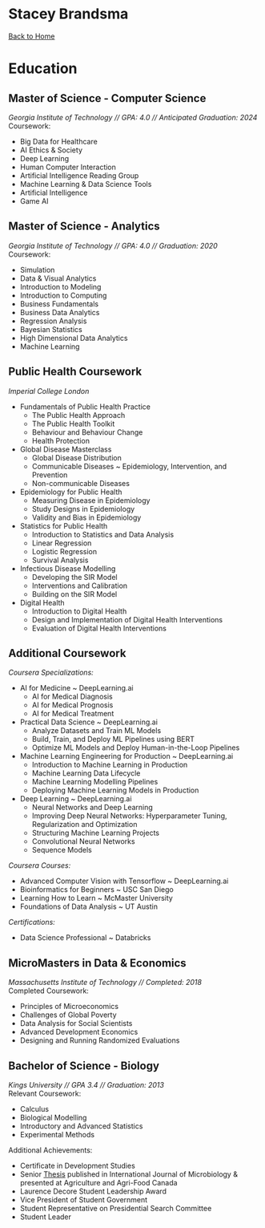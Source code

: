 # Stacey Brandsma

[Back to Home](README.md)
# Education
## Master of Science - Computer Science
_Georgia Institute of Technology // GPA: 4.0 // Anticipated
Graduation: 2024_\
Coursework:
- Big Data for Healthcare
- AI Ethics & Society
- Deep Learning
- Human Computer Interaction
- Artificial Intelligence Reading Group
- Machine Learning & Data Science Tools
- Artificial Intelligence
- Game AI

## Master of Science - Analytics
_Georgia Institute of Technology // GPA: 4.0 // Graduation: 2020_\
Coursework:
- Simulation
- Data & Visual Analytics
- Introduction to Modeling
- Introduction to Computing
- Business Fundamentals
- Business Data Analytics
- Regression Analysis
- Bayesian Statistics
- High Dimensional Data Analytics
- Machine Learning

## Public Health Coursework
_Imperial College London_
- Fundamentals of Public Health Practice
  - The Public Health Approach
  - The Public Health Toolkit
  - Behaviour and Behaviour Change 
  - Health Protection
- Global Disease Masterclass
  - Global Disease Distribution
  - Communicable Diseases ~ Epidemiology, Intervention, and Prevention
  - Non-communicable Diseases
- Epidemiology for Public Health
  - Measuring Disease in Epidemiology
  - Study Designs in Epidemiology
  - Validity and Bias in Epidemiology
- Statistics for Public Health
  - Introduction to Statistics and Data Analysis
  - Linear Regression
  - Logistic Regression
  - Survival Analysis
- Infectious Disease Modelling
  - Developing the SIR Model
  - Interventions and Calibration
  - Building on the SIR Model
- Digital Health
  - Introduction to Digital Health
  - Design and Implementation of Digital Health Interventions
  - Evaluation of Digital Health Interventions

## Additional Coursework
_Coursera Specializations:_
- AI for Medicine ~ DeepLearning.ai
  - AI for Medical Diagnosis
  - AI for Medical Prognosis
  - AI for Medical Treatment
- Practical Data Science ~ DeepLearning.ai
  - Analyze Datasets and Train ML Models
  - Build, Train, and Deploy ML Pipelines using BERT
  - Optimize ML Models and Deploy Human-in-the-Loop Pipelines
- Machine Learning Engineering for Production ~ DeepLearning.ai
  - Introduction to Machine Learning in Production
  - Machine Learning Data Lifecycle
  - Machine Learning Modelling Pipelines
  - Deploying Machine Learning Models in Production
- Deep Learning ~ DeepLearning.ai
  - Neural Networks and Deep Learning
  - Improving Deep Neural Networks: Hyperparameter Tuning, Regularization and Optimization
  - Structuring Machine Learning Projects
  - Convolutional Neural Networks
  - Sequence Models

_Coursera Courses:_
- Advanced Computer Vision with Tensorflow ~ DeepLearning.ai
- Bioinformatics for Beginners ~ USC San Diego
- Learning How to Learn ~ McMaster University
- Foundations of Data Analysis ~ UT Austin

_Certifications:_
- Data Science Professional ~ Databricks

## MicroMasters in Data & Economics
_Massachusetts Institute of Technology // Completed: 2018_\
Completed Coursework:
- Principles of Microeconomics
- Challenges of Global Poverty
- Data Analysis for Social Scientists
- Advanced Development Economics
- Designing and Running Randomized Evaluations

## Bachelor of Science - Biology
_Kings University // GPA 3.4 // Graduation: 2013_\
Relevant Coursework:
- Calculus
- Biological Modelling
- Introductory and Advanced Statistics
- Experimental Methods

Additional Achievements:
- Certificate in Development Studies
- Senior [Thesis](https://pubmed.ncbi.nlm.nih.gov/23107497/) published in International Journal of Microbiology & presented at Agriculture and Agri-Food Canada
- Laurence Decore Student Leadership Award
- Vice President of Student Government
- Student Representative on Presidential Search Committee
- Student Leader
